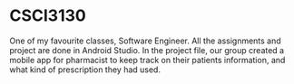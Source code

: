 # CSCI3130
One of my favourite classes, Software Engineer. All the assignments and project are done in Android Studio.  In the project file, our group created a mobile app for pharmacist to keep track on their patients information, and what kind of prescription they had used. 

